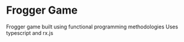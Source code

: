 # Frogger Game
Frogger game built using functional programming methodologies
Uses typescript and rx.js
